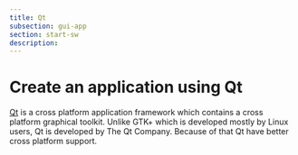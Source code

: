 ```yaml
---
title: Qt
subsection: gui-app
section: start-sw
description: 
---
```


# Create an application using Qt

[Qt][0] is a cross platform application framework which contains a cross platform
graphical toolkit. Unlike GTK+ which is developed mostly by Linux users, Qt is
developed by The Qt Company. Because of that Qt have better cross platform support.

[0]: https://www.qt.io/
